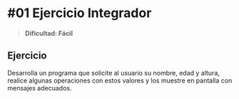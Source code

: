 # #01  Ejercicio Integrador
> #### Dificultad: Fácil 

## Ejercicio
Desarrolla un programa que solicite al usuario su nombre, edad y altura, realice algunas operaciones con estos valores y los muestre en pantalla con mensajes adecuados.
